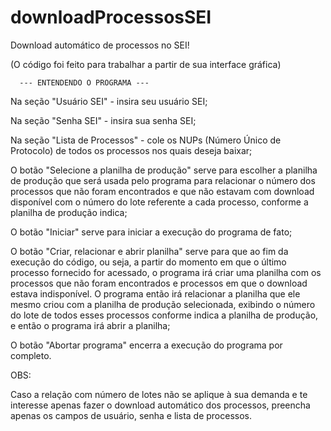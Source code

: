 # downloadProcessosSEI
Download automático de processos no SEI!

(O código foi feito para trabalhar a partir de sua interface gráfica)

      --- ENTENDENDO O PROGRAMA ---

Na seção "Usuário SEI" - insira seu usuário SEI;

Na seção "Senha SEI" - insira sua senha SEI;

Na seção "Lista de Processos" - cole os NUPs (Número Único de Protocolo) de todos os processos nos quais deseja baixar;

O botão "Selecione a planilha de produção" serve para escolher a planilha de produção que será usada pelo programa para relacionar o número dos processos que não foram encontrados e que não estavam com download disponível com o número do lote referente a cada processo, conforme a planilha de produção indica;

O botão "Iniciar" serve para iniciar a execução do programa de fato;

O botão "Criar, relacionar e abrir planilha" serve para que ao fim da execução do código, ou seja, a partir do momento em que o último processo fornecido for acessado, o programa irá criar uma planilha com os processos que não foram encontrados e processos em que o download estava indisponível. O programa então irá relacionar a planilha que ele mesmo criou com a planilha de produção selecionada, exibindo o número do lote de todos esses processos conforme indica a planilha de produção, e então o programa irá abrir a planilha;

O botão "Abortar programa" encerra a execução do programa por completo.

OBS:

Caso a relação com número de lotes não se aplique à sua demanda e te interesse apenas fazer o download automático dos processos, preencha apenas os campos de usuário, senha e lista de processos.
